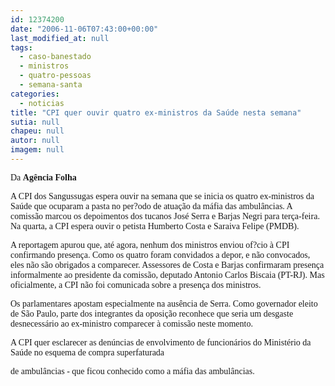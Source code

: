 ```yaml
---
id: 12374200
date: "2006-11-06T07:43:00+00:00"
last_modified_at: null
tags:
  - caso-banestado
  - ministros
  - quatro-pessoas
  - semana-santa
categories:
  - noticias
title: "CPI quer ouvir quatro ex-ministros da Saúde nesta semana"
sutia: null
chapeu: null
autor: null
imagem: null
---
```

<p><P><FONT face=Verdana>Da <STRONG>Agência Folha</STRONG></FONT></P></p>
<p><P><FONT face=Verdana>A CPI dos Sangussugas espera ouvir na semana que se inicia os quatro ex-ministros da Saúde que ocuparam a pasta no per?odo de atuação da máfia das ambulâncias. A comissão marcou os depoimentos dos tucanos José Serra e Barjas Negri para terça-feira. Na quarta, a CPI espera ouvir o petista Humberto Costa e Saraiva Felipe (PMDB).</FONT></P></p>
<p><P><FONT face=Verdana>A reportagem apurou que, até agora, nenhum dos ministros enviou of?cio à CPI confirmando presença. Como os quatro foram convidados a depor, e não convocados, eles não são obrigados a comparecer. Assessores de Costa e Barjas confirmaram presença informalmente ao presidente da comissão, deputado Antonio Carlos Biscaia (PT-RJ). Mas oficialmente, a CPI não foi comunicada sobre a presença dos ministros.</FONT></P></p>
<p><P><FONT face=Verdana>Os parlamentares apostam especialmente na ausência de Serra. Como governador eleito de São Paulo, parte dos integrantes da oposição reconhece que seria um desgaste desnecessário ao ex-ministro comparecer à comissão neste momento.</FONT></P></p>
<p><P><FONT face=Verdana>A CPI quer esclarecer as denúncias de envolvimento de funcionários do Ministério da Saúde no esquema de compra superfaturada</p>
<p> de ambulâncias - que ficou conhecido como a máfia das ambulâncias.</FONT></P> </p>
